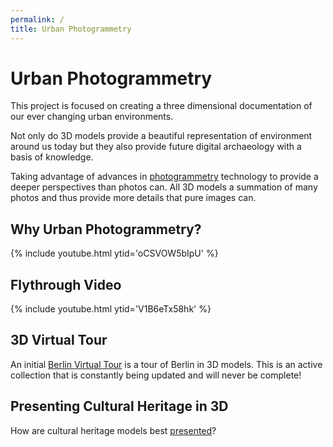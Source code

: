 ```yaml
---
permalink: /
title: Urban Photogrammetry
---
```


# Urban Photogrammetry

This project is focused on creating a three dimensional documentation of our
ever changing urban environments.

Not only do 3D models provide a beautiful representation of environment around us today but they also provide future digital archaeology with a basis of knowledge.

Taking advantage of advances in [photogrammetry](https://en.wikipedia.org/wiki/Photogrammetry) technology to provide a deeper perspectives than photos can. All 3D models a summation of many photos and thus provide more details that pure images can.

## Why Urban Photogrammetry?

{% include youtube.html ytid='oCSVOW5bIpU' %}

## Flythrough Video

{% include youtube.html ytid='V1B6eTx58hk' %}

## 3D Virtual Tour

An initial [Berlin Virtual Tour](/berlin) is a tour of Berlin in 3D models. This is an active collection that is constantly being updated and will never be complete!


## Presenting Cultural Heritage in 3D

How are cultural heritage models best [presented](/presentation)?
